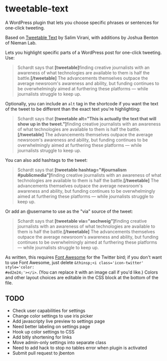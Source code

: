 tweetable-text
==============

A WordPress plugin that lets you choose specific phrases or sentences for one-click tweeting.

Based on <a href="http://wordpress.org/plugins/tweetable-text/">Tweetable Text</a> by Salim Virani, with additions by Joshua Benton of Nieman Lab.

Lets you highlight specific parts of a WordPress post for one-click tweeting. Use:

<blockquote>Schardt says that <strong>&#91;tweetable&#93;</strong>finding creative journalists with an awareness of what technologies are available to them is half the battle.<strong>&#91;/tweetable&#93;</strong> The advancements themselves outpace the average newsroom's awareness and ability, but funding continues to be overwhelmingly aimed at furthering these platforms — while journalists struggle to keep up.</blockquote>

Optionally, you can include an <code>alt</code> tag in the shortcode if you want the text of the tweet to be different than the exact text you're highlighting:

<blockquote>Schardt says that <strong>&#91;tweetable alt=&#34;This is actually the text that will show up in the tweet.&#34;&#93;</strong>finding creative journalists with an awareness of what technologies are available to them is half the battle.<strong>&#91;/tweetable&#93;</strong> The advancements themselves outpace the average newsroom's awareness and ability, but funding continues to be overwhelmingly aimed at furthering these platforms — while journalists struggle to keep up.</blockquote>

You can also add hashtags to the tweet:

<blockquote>Schardt says that <strong>&#91;tweetable hashtag=&#34;#journalism #publicmedia&#34;&#93;</strong>finding creative journalists with an awareness of what technologies are available to them is half the battle.<strong>&#91;/tweetable&#93;</strong> The advancements themselves outpace the average newsroom's awareness and ability, but funding continues to be overwhelmingly aimed at furthering these platforms — while journalists struggle to keep up.</blockquote>

Or add an @username to use as the "via" source of the tweet:

<blockquote>Schardt says that <strong>&#91;tweetable via=&#34;aschweig&#34;&#93;</strong>finding creative journalists with an awareness of what technologies are available to them is half the battle.<strong>&#91;/tweetable&#93;</strong> The advancements themselves outpace the average newsroom's awareness and ability, but funding continues to be overwhelmingly aimed at furthering these platforms — while journalists struggle to keep up.</blockquote>

As written, this requires <a href="http://fortawesome.github.io/Font-Awesome/">Font Awesome</a> for the Twitter bird; if you don't want to use Font Awesome, just delete <code>&amp;thinsp;&lt;i class='icon-twitter' style='color: #ed2e24;'&gt;&lt;/i&gt;</code>. (You can replace it with an image call if you'd like.) Colors and other layout choices are editable in the CSS block at the bottom of the file.

## TODO ##
* Check user capabilities for settings
* Change color settings to use iris picker
* Add javascripty live preview to settings page
* Need better labeling on settings page
* Hook up color settings to CSS
* Add bitly shortening for links
* Move admin-only settings into separate class
* Need to add hack to stop no tables error when plugin is activated 
* Submit pull request to jbenton
